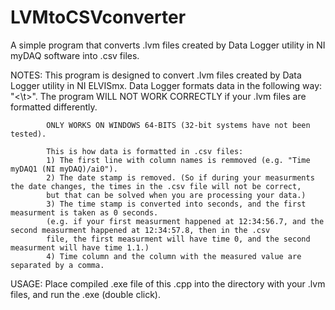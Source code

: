 # LVMtoCSVconverter
A simple program that converts .lvm files created by Data Logger utility in NI myDAQ software into .csv files.

NOTES:      This program is designed to convert .lvm files created by Data Logger utility in NI ELVISmx.
            Data Logger formats data in the following way: "<date stamp><double space><time stamp><\t><measurment>".
            The program WILL NOT WORK CORRECTLY if your .lvm files are formatted differently.

            ONLY WORKS ON WINDOWS 64-BITS (32-bit systems have not been tested).

            This is how data is formatted in .csv files:
            1) The first line with column names is remmoved (e.g. "Time  myDAQ1 (NI myDAQ)/ai0").
            2) The date stamp is removed. (So if during your measurments the date changes, the times in the .csv file will not be correct,
            but that can be solved when you are processing your data.)
            3) The time stamp is converted into seconds, and the first measurment is taken as 0 seconds.
            (e.g. if your first measurment happened at 12:34:56.7, and the second measurment happened at 12:34:57.8, then in the .csv
            file, the first measurment will have time 0, and the second measurment will have time 1.1.)
            4) Time column and the column with the measured value are separated by a comma.

USAGE:      Place compiled .exe file of this .cpp into the directory with your .lvm files, and run the .exe (double click).
